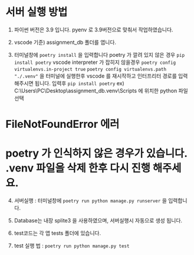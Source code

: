 # 서버 실행 방법

1. 파이썬 버전은 3.9 입니다.
    pyenv 로 3.9버전으로 맞춰서 작업하였습니다. 
    
2. vscode 기준) assignment_db 폴더를 엽니다.

3. 터미널창에 `poetry install` 을 입력합니다
 poetry 가 깔려 있지 않은 경우
 `pip install poetry`
 vscode interpreter 가 잡히지 않을경우
 `poetry config virtualenvs.in-project true`
 `poetry config virtualenvs.path "./.venv"`
 을 터미널에 실행한후 vscode 를 재시작하고 인터프리터 경로를 입력해주시면 됩니다.
 입력후 `pip install poetry`
 ex) C:\Users\PC\Desktop\assignment_db\.venv\Scripts 에 위치한 python 파일 선택

 # FileNotFoundError 에러 
 # poetry 가 인식하지 않은 경우가 있습니다. .venv 파일을 삭제 한후 다시 진행 해주세요.

4. 서버실행 : 터미널창에 `poetry run python manage.py runserver` 을 입력합니다.

5. Database는 내장 splite3 을 사용하였으며, 서버실행시 자동으로 생성 됩니다.

6. test코드는 각 앱 tests 폴더에 있습니다.

7. test 실행 법 : `poetry run python manage.py test`


